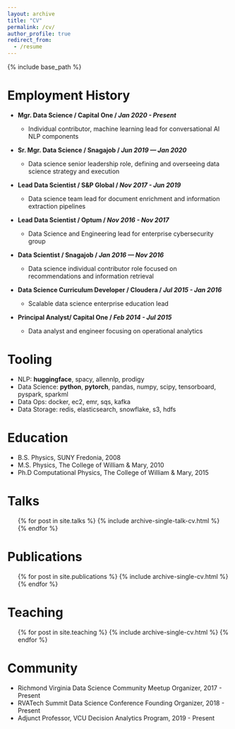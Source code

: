 ```yaml
---
layout: archive
title: "CV"
permalink: /cv/
author_profile: true
redirect_from:
  - /resume
---
```


{% include base_path %}

Employment History 
======

* **Mgr. Data Science / Capital One / _Jan 2020 - Present_**
  * Individual contributor, machine learning lead for conversational AI NLP components

* **Sr. Mgr. Data Science / Snagajob / _Jun 2019 — Jan 2020_**
  * Data science senior leadership role, defining and overseeing data science strategy and execution 

* **Lead Data Scientist / S&P Global / _Nov 2017 - Jun 2019_**
  * Data science team lead for document enrichment and information extraction pipelines

* **Lead Data Scientist / Optum / _Nov 2016 - Nov 2017_**
  * Data Science and Engineering lead for enterprise cybersecurity group

* **Data Scientist / Snagajob / _Jan 2016 — Nov 2016_**
  * Data science individual contributor role focused on recommendations and information retrieval

* **Data Science Curriculum Developer / Cloudera / _Jul 2015 - Jan 2016_**
  * Scalable data science enterprise education lead

* **Principal Analyst/ Capital One / _Feb 2014 - Jul 2015_**
  * Data analyst and engineer focusing on operational analytics

Tooling
======
* NLP: **huggingface**, spacy, allennlp, prodigy
* Data Science: **python**, **pytorch**, pandas, numpy, scipy, tensorboard, pyspark, sparkml
* Data Ops: docker, ec2, emr, sqs, kafka
* Data Storage: redis, elasticsearch, snowflake, s3, hdfs

Education
======
* B.S. Physics, SUNY Fredonia, 2008
* M.S. Physics, The College of William & Mary, 2010
* Ph.D Computational Physics, The College of William & Mary, 2015

Talks
======
  <ul>{% for post in site.talks %}
    {% include archive-single-talk-cv.html %}
  {% endfor %}</ul>
  
Publications
======
  <ul>{% for post in site.publications %}
    {% include archive-single-cv.html %}
  {% endfor %}</ul>
  
Teaching
======
  <ul>{% for post in site.teaching %}
    {% include archive-single-cv.html %}
  {% endfor %}</ul>
  
Community
======
* Richmond Virginia Data Science Community Meetup Organizer, 2017 - Present
* RVATech Summit Data Science Conference Founding Organizer, 2018 - Present
*  Adjunct Professor, VCU Decision Analytics Program, 2019 - Present
